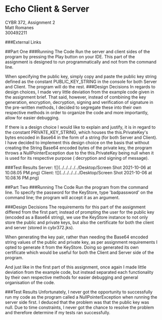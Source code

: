 # Echo Client & Server
CYBR 372, Assignment 2 <br>
Matt Romanes <br>
300492211

###External Links

##Part One
###Running The Code
Run the server and client sides of the program by pressing the Play button on your IDE. 
This part of the assignment is designed to run programmatically and not from the command line.

When specifying the public key, simply copy and paste the public key string defined as the constant PUBLIC_KEY_STRING 
in the console for both Server and Client. The program will do the rest.
###Design Decisions
In regards to design choices, I made very little deviation from the example code given in the 
assignment brief. That said, however, instead of combining the key generation, encryption, decryption,
signing and verification of signature in the pre-written methods, I decided to segregate these into their
own respective methods in order to organize the code and more importantly, allow for easier debugging.

If there is a design choice I would like to explain and justify, it is in regard to the constant
PRIVATE_KEY_STRING, which houses the this.PrivateKey's bytes encoded in Base64 in the form of a 
string (for both Server and Client). I have decided to implement this design choice on the basis that
without creating the String Base64 encoded bytes of the private key, the program throws a NullPointerException
due to the this.PrivateKey being null when it is used for its respective purpose (
decryption and signing of message).



###Test Results
Server:
![](../../../../../Desktop/Screen Shot 2021-10-06 at 10.08.05 PM.png)
Client:
![](../../../../../Desktop/Screen Shot 2021-10-06 at 10.08.16 PM.png)


##Part Two
###Running The Code
Run the program from the command line. To specify the password for the KeyStore, type 
'badpassword' on the command line; the program will accept it as an argument. 

###Design Decisions
The requirements for this part of the assignment differed from the first part; instead of 
prompting the user for the public key (encoded as a Base64 string), we use the KeyStore instance
to not only store the public and private keys, but also the certificate for both the client and server
(stored in cybr372.jks).

When generating the key pair, rather than needing the Base64 encoded string values of the public and
private key, as per assignment requirements I opted to generate it from the KeyStore. Doing so generated
its own certificate which would be useful for both the Client and Server side of the program.

And just like in the first part of this assignment, once again
I made little deviation from the example code, but instead separated each functionality by their own
respective methods for easier debugging and general organisation of the code.

###Test Results
Unfortunately, I never got the opportunity to successfully run my code as the program called a NullPointerException
when running the server side first. I deduced that the problem was that the public key was null. Due to time constraints,
I never got the chance to resolve the problem and therefore determine if my tests ran successfully.
